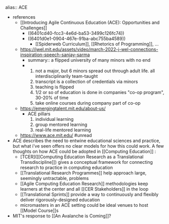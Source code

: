 alias:: ACE

- references
	- [[Introducing Agile Continuous Education (ACE): Opportunities and Challenges]]
		- ((6401cd40-fcc3-4e6d-ba53-3499c126fc74))
		- ((6401d0e1-0904-467e-91ba-abc755ba4589))
			- [[Spiderweb Curriculum]], [[Rhetorics of Programming]], ...
	- https://jwel.mit.edu/assets/video/march-2022-j-wel-connections-inspiration-speech-sanjay-sarma
		- summary:: a flipped university of many minors with no end
		- 1. not a major, but 6 minors spread out through adult life. all interdisciplinarily team-taught 
		  2. transcript is a collection of credentials via minors
		  3. teaching is flipped
		  4. 1/2 or so of education is done in companies "co-op program", 30-20% of time
		  5. take online courses during company part of co-op
	- https://emergingtalent.mit.edu/about-us/
		- ACE pillars
		  1. individual learning
		  2. group mentored learning
		  3. real-life mentored learning
	- https://www.ace.mit.edu/ #unread
- ACE describes the need to entwine educational sciences and practice, but what i've seen offers no clear models for how this could work. A few thoughts on how ACE could be adopted in [[Computing Education]] :
	- [TCER]([[Computing Education Research as a Translational Transdiscipline]]) gives a conceptual framework for connecting research to practice in computing education
	- [[Translational Research Programmes]] help approach large, seemingly untractable, problems
	- [[Agile Computing Education Research]] methodologies keep learners at the center and all [[CER Stakeholders]] in the loop
	- [[Translational Sprints]] provide a way to continuously and flexibly deliver rigorously-designed education
	- micromasters in an ACE setting could be ideal venues to host [[Model Course]]s
- MIT's response to [[An Avalanche is Coming]]?